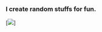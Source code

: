 ### I create random stuffs for fun.
[![](https://github-readme-stats.vercel.app/api?username=Sterryn261&show_icons=true&theme=tokyonight)]
